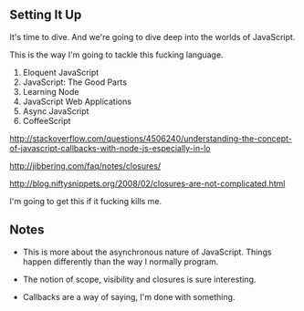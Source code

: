 
## Setting It Up

It's time to dive. And we're going to dive deep into the worlds of JavaScript. 

This is the way I'm going to tackle this fucking language. 

1. Eloquent JavaScript
2. JavaScript: The Good Parts
3. Learning Node
4. JavaScript Web Applications
5. Async JavaScript
6. CoffeeScript

http://stackoverflow.com/questions/4506240/understanding-the-concept-of-javascript-callbacks-with-node-js-especially-in-lo

http://jibbering.com/faq/notes/closures/

http://blog.niftysnippets.org/2008/02/closures-are-not-complicated.html

I'm going to get this if it fucking kills me. 

## Notes

- This is more about the asynchronous nature of JavaScript. Things happen differently than the way I normally program. 

- The notion of scope, visibility and closures is sure interesting.

- Callbacks are a way of saying, I'm done with something. 
